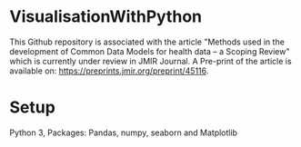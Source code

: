 # VisualisationWithPython
This Github repository is associated with the article "Methods used in the development of Common Data Models for health data – a Scoping Review" which is currently under review in JMIR Journal. A Pre-print of the article is available on: https://preprints.jmir.org/preprint/45116. 

# Setup
Python 3, Packages: Pandas, numpy, seaborn and Matplotlib
